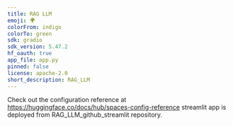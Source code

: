 ```yaml
---
title: RAG LLM
emoji: 🌍
colorFrom: indigo
colorTo: green
sdk: gradio
sdk_version: 5.47.2
hf_oauth: true
app_file: app.py
pinned: false
license: apache-2.0
short_description: RAG_LLM
---
```


Check out the configuration reference at https://huggingface.co/docs/hub/spaces-config-reference
streamlit app is deployed from RAG_LLM_github_streamlit repository.
